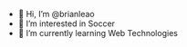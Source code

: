 - 👋 Hi, I’m @brianleao
- 👀 I’m interested in Soccer
- 🌱 I’m currently learning Web Technologies

<!---
brianleao/brianleao is a ✨ special ✨ repository because its `README.md` (this file) appears on your GitHub profile.
You can click the Preview link to take a look at your changes.
--->
